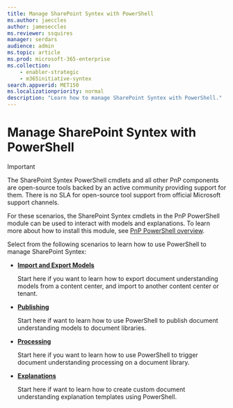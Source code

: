 ```yaml
---
title: Manage SharePoint Syntex with PowerShell
ms.author: jaeccles
author: jameseccles
ms.reviewer: ssquires
manager: serdars
audience: admin
ms.topic: article
ms.prod: microsoft-365-enterprise
ms.collection: 
    - enabler-strategic
    - m365initiative-syntex
search.appverid: MET150
ms.localizationpriority: normal
description: "Learn how to manage SharePoint Syntex with PowerShell."
---
```


# Manage SharePoint Syntex with PowerShell

> [!IMPORTANT]
> The SharePoint Syntex PowerShell cmdlets and all other PnP components are open-source tools backed by an active community providing support for them. There is no SLA for open-source tool support from official Microsoft support channels.

For these scenarios, the SharePoint Syntex cmdlets in the PnP PowerShell module can be used to interact with models and explanations. To learn more about how to install this module, see [PnP PowerShell overview](/powershell/sharepoint/sharepoint-pnp/sharepoint-pnp-cmdlets).

Select from the following scenarios to learn how to use PowerShell to manage SharePoint Syntex:

- [**Import and Export Models**](powershell-syntex-import-export.md)

    Start here if you want to learn how to export document understanding models from a content center, and import to another content center or tenant.

- [**Publishing**](powershell-syntex-publishing.md)

    Start here if want to learn how to use PowerShell to publish document understanding models to document libraries.

- [**Processing**](powershell-syntex-processing.md)

    Start here if you want to learn how to use PowerShell to trigger document understanding processing on a document library.

- [**Explanations**](powershell-syntex-explanations.md)

    Start here if want to learn how to create custom document understanding explanation templates using PowerShell.
